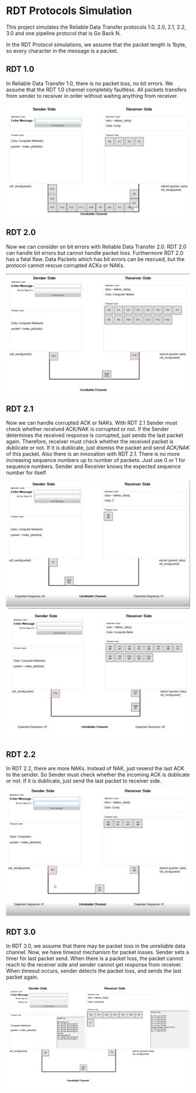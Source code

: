 # RDT Protocols Simulation
This project simulates the Reliable Data Transfer protocols 1.0, 2.0, 2.1, 2.2, 3.0 and one pipeline protocol that is Go Back N. 

In the RDT Protocol simulations, we assume that the packet length is 1byte, so every character in the message is a packet.

## RDT 1.0
In Reliable Data Transfer 1.0, there is no packet loss, no bit errors. We assume that the RDT 1.0 channel completely faultless. All packets transfers from sender to receiver in order without waiting anything from receiver.

<center><img src="screenshots/rdt1.0.png"/></center>

## RDT 2.0
Now we can consider on bit errors with Reliable Data Transfer 2.0. RDT 2.0 can handle bit errors but cannot handle packet loss. Furthermore RDT 2.0 has a fatal flaw. Data Packets which has bit errors can be rescued, but the protocol cannot rescue corrupted ACKs or NAKs.

<center><img src="screenshots/rdt2.0.png"/></center>

## RDT 2.1
Now we can handle corrupted ACK or NAKs. With RDT 2.1 Sender must check whether received ACK/NAK is corrupted or not. If the Sender determines the received response is corrupted, just sends the last packet again. Therefore, receiver must check whether the received packet is dublicate or not. If it is dublicate, just dismiss the packet and send ACK/NAK of this packet.
Also there is an innovation with RDT 2.1. There is no more increasing sequence numbers up to number of packets. Just use 0 or 1 for sequence numbers. Sender and Receiver knows the expected sequence number for itself. 

<center><img src="screenshots/rdt2.1-1.png"/></center>
<center><img src="screenshots/rdt2.1-2.png"/></center>

## RDT 2.2
In RDT 2.2, there are more NAKs. Instead of NAK, just resend the last ACK to the sender. So Sender must check whether the incoming ACK is dublicate or not. If it is dublicate, just send the last packet to receiver side.

<center><img src="screenshots/rdt2.2.png"/></center>


## RDT 3.0
In RDT 3.0, we assume that there may be packet loss in the unreliable data channel. Now, we have timeout mechanism for packet losses. Sender sets a timer for last packet send. When there is a packet loss, the packet cannot reach to the receiver side and sender cannot get response from receiver. When timeout occurs, sender detects the packet loss, and sends the last packet again.

<center><img src="screenshots/rdt3.0.png"/></center>
